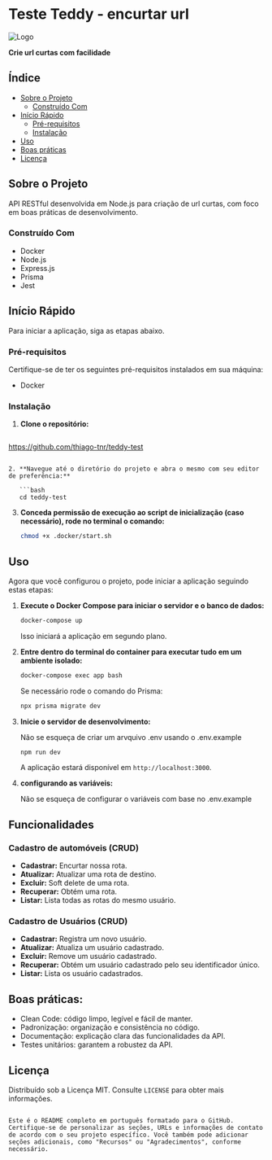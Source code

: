 # Teste Teddy - encurtar url

![Logo](logo.png)

**Crie url curtas com facilidade**

## Índice

- [Sobre o Projeto](#sobre-o-projeto)
  - [Construído Com](#construído-com)
- [Início Rápido](#início-rápido)
  - [Pré-requisitos](#pré-requisitos)
  - [Instalação](#instalação)
- [Uso](#uso)
- [Boas práticas](#boas-práticas)
- [Licença](#licença)

## Sobre o Projeto

API RESTful desenvolvida em Node.js para criação de url curtas, com foco em boas práticas de desenvolvimento.

### Construído Com

- Docker
- Node.js
- Express.js
- Prisma
- Jest

## Início Rápido

Para iniciar a aplicação, siga as etapas abaixo.

### Pré-requisitos

Certifique-se de ter os seguintes pré-requisitos instalados em sua máquina:

- Docker

### Instalação

1. **Clone o repositório:**

   ```bash
https://github.com/thiago-tnr/teddy-test      
```

2. **Navegue até o diretório do projeto e abra o mesmo com seu editor de preferência:**

   ```bash
   cd teddy-test
   ```

3. **Conceda permissão de execução ao script de inicialização (caso necessário), rode no terminal o comando:**

   ```bash
   chmod +x .docker/start.sh
   ```
## Uso

Agora que você configurou o projeto, pode iniciar a aplicação seguindo estas etapas:

1. **Execute o Docker Compose para iniciar o servidor e o banco de dados:**

   ```bash
   docker-compose up
   ```
   Isso iniciará a aplicação em segundo plano.

2. **Entre dentro do terminal do container para executar tudo em um ambiente isolado:**

   ```bash
   docker-compose exec app bash
   ```
   Se necessário rode o comando do Prisma:

   ```bash
   npx prisma migrate dev
   ```
3. **Inicie o servidor de desenvolvimento:**

   Não se esqueça de criar um arvquivo .env usando o .env.example

   ```bash
   npm run dev
   ```

   A aplicação estará disponível em `http://localhost:3000`.

4. **configurando as variáveis:**

   Não se esqueça de configurar o variáveis com base no .env.example

## Funcionalidades

### Cadastro de automóveis (CRUD)

- **Cadastrar:** Encurtar nossa rota.
- **Atualizar:** Atualizar uma rota de destino.
- **Excluir:** Soft delete de uma rota.
- **Recuperar:** Obtém uma rota.
- **Listar:** Lista todas as rotas do mesmo usuário.

### Cadastro de Usuários (CRUD)

- **Cadastrar:** Registra um novo usuário.
- **Atualizar:** Atualiza um usuário cadastrado.
- **Excluir:** Remove um usuário cadastrado.
- **Recuperar:** Obtém um usuário cadastrado pelo seu identificador único.
- **Listar:** Lista os usuário cadastrados.

## Boas práticas:

- Clean Code: código limpo, legível e fácil de manter.
- Padronização: organização e consistência no código.
- Documentação: explicação clara das funcionalidades da API.
- Testes unitários: garantem a robustez da API.

## Licença

Distribuído sob a Licença MIT. Consulte `LICENSE` para obter mais informações.

```

Este é o README completo em português formatado para o GitHub. Certifique-se de personalizar as seções, URLs e informações de contato de acordo com o seu projeto específico. Você também pode adicionar seções adicionais, como "Recursos" ou "Agradecimentos", conforme necessário.

